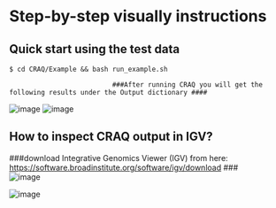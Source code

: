 # Step-by-step visually instructions  
## Quick start using the test data
```
$ cd CRAQ/Example && bash run_example.sh
```                           
                              ###After running CRAQ you will get the following results under the Output dictionary ####  

![image](https://github.com/JiaoLaboratory/CRAQ/assets/65637958/9167e82d-7e6e-479c-b007-dde60a91ac10)
![image](https://github.com/JiaoLaboratory/CRAQ/assets/65637958/9406574c-762f-42af-a52e-0f7e5b61db60)



## How to inspect CRAQ output in IGV? 
###download Integrative Genomics Viewer (IGV) from here: https://software.broadinstitute.org/software/igv/download ###   
![image](https://github.com/JiaoLaboratory/CRAQ/assets/65637958/89bfca08-7d5d-4d2a-9153-31980d6b105f)

![image](https://github.com/JiaoLaboratory/CRAQ/assets/65637958/f9a312df-d0d6-4b93-9596-56192b63305f)


